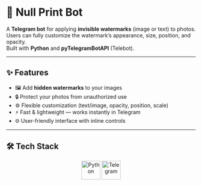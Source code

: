# 🤖 Null Print Bot

A **Telegram bot** for applying **invisible watermarks** (image or text) to photos.  
Users can fully customize the watermark’s appearance, size, position, and opacity.  
Built with **Python** and **pyTelegramBotAPI** (Telebot).  

---

## ✨ Features
- 🖼️ Add **hidden watermarks** to your images  
- 🔒 Protect your photos from unauthorized use  
- ⚙️ Flexible customization (text/image, opacity, position, scale)  
- ⚡ Fast & lightweight — works instantly in Telegram  
- 🌐 User-friendly interface with inline controls  

---

## 🛠️ Tech Stack

<p align="center">
  <img src="https://cdn.jsdelivr.net/gh/devicons/devicon/icons/python/python-original.svg" width="50" alt="Python"/>
  <img src="https://cdn.jsdelivr.net/gh/devicons/devicon/icons/telegram/telegram-original.svg" width="50" alt="Telegram"/>
</p>
